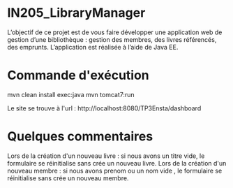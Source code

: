 # IN205_LibraryManager

L’objectif de ce projet est de vous faire développer une application web de gestion d’une bibliothèque : gestion des membres, des livres référencés, des emprunts. L’application est réalisée à l’aide de Java EE.

 # Commande d'exécution
 
 mvn clean install exec:java
 mvn tomcat7:run
 
 Le site se trouve à l'url : http://localhost:8080/TP3Ensta/dashboard
 
 # Quelques commentaires
 
 Lors de la création d'un nouveau livre : si nous avons un titre vide, le formulaire se réinitialise sans crée un nouveau livre.
 Lors de la création d'un nouveau membre : si nous avons prenom ou un nom vide , le formulaire se réinitialise sans crée un nouveau membre.
 
